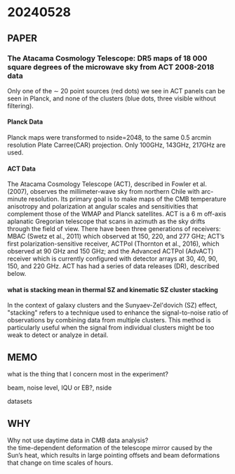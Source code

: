 
# 20240528

## PAPER

### The Atacama Cosmology Telescope: DR5 maps of 18 000 square degrees of the microwave sky from ACT 2008-2018 data

Only one of the ∼ 20 point sources (red dots) we see in ACT panels can be seen in Planck, and none of the clusters (blue dots, three visible without filtering).

#### Planck Data
Planck maps were transformed to nside=2048, to the same 0.5 arcmin resolution Plate Carree(CAR) projection. Only 100GHz, 143GHz, 217GHz are used.

#### ACT Data
The Atacama Cosmology Telescope (ACT), described in Fowler et al. (2007), observes the millimeter-wave sky from northern Chile with arc-minute resolution. Its primary goal is to make maps of the CMB temperature anisotropy and polarization at angular scales and sensitivities that complement those of the WMAP and Planck satellites. ACT is a 6 m off-axis aplanatic Gregorian telescope that scans in azimuth as the sky drifts through the field of view. There have been three generations of receivers: MBAC (Swetz et al., 2011) which observed at 150, 220, and 277 GHz; ACT’s first polarization-sensitive receiver, ACTPol (Thornton et al., 2016), which observed at 90 GHz and 150 GHz; and the Advanced ACTPol (AdvACT) receiver which is currently configured with detector arrays at 30, 40, 90, 150, and 220 GHz. ACT has had a series of data releases (DR), described below.


#### what is stacking mean in thermal SZ and kinematic SZ cluster stacking
In the context of galaxy clusters and the Sunyaev-Zel'dovich (SZ) effect, "stacking" refers to a technique used to enhance the signal-to-noise ratio of observations by combining data from multiple clusters. This method is particularly useful when the signal from individual clusters might be too weak to detect or analyze in detail.



## MEMO
what is the thing that I concern most in the experiment?

beam, noise level, IQU or EB?, nside

datasets

## WHY
Why not use daytime data in CMB data analysis? \
the time-dependent deformation of the telescope mirror caused by the Sun’s heat, which results in large pointing offsets and beam deformations that change on time scales of hours.
